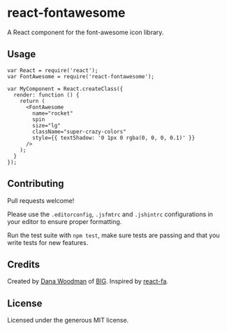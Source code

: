 # react-fontawesome

A React component for the font-awesome icon library.


## Usage

```
var React = require('react');
var FontAwesome = require('react-fontawesome');

var MyComponent = React.createClass({
  render: function () {
    return (
      <FontAwesome
        name="rocket"
        spin
        size="lg"
        className="super-crazy-colors"
        style={{ textShadow: '0 1px 0 rgba(0, 0, 0, 0.1)' }}
      />
    );
  }
});
```


## Contributing

Pull requests welcome! 

Please use the `.editorconfig`, `.jsfmtrc` and `.jshintrc` configurations in your editor to ensure proper formatting.

Run the test suite with `npm test`, make sure tests are passing and that you write tests for new features.


## Credits

Created by [Dana Woodman](http://danawoodman.com) of [BIG](http://builtbybig.com). Inspired by [react-fa](https://github.com/andreypopp/react-fa).


## License

Licensed under the generous MIT license.

